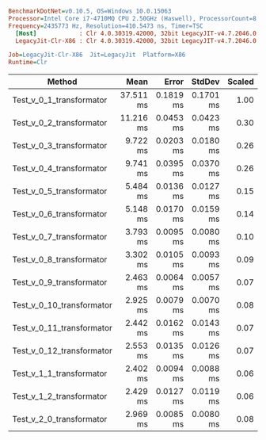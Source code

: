 ``` ini

BenchmarkDotNet=v0.10.5, OS=Windows 10.0.15063
Processor=Intel Core i7-4710MQ CPU 2.50GHz (Haswell), ProcessorCount=8
Frequency=2435773 Hz, Resolution=410.5473 ns, Timer=TSC
  [Host]            : Clr 4.0.30319.42000, 32bit LegacyJIT-v4.7.2046.0
  LegacyJit-Clr-X86 : Clr 4.0.30319.42000, 32bit LegacyJIT-v4.7.2046.0

Job=LegacyJit-Clr-X86  Jit=LegacyJit  Platform=X86  
Runtime=Clr  

```
 |                    Method |      Mean |     Error |    StdDev | Scaled |     Gen 0 | Allocated |
 |-------------------------- |----------:|----------:|----------:|-------:|----------:|----------:|
 |  Test_v_0_1_transformator | 37.511 ms | 0.1819 ms | 0.1701 ms |   1.00 | 4891.6667 |  16.31 MB |
 |  Test_v_0_2_transformator | 11.216 ms | 0.0453 ms | 0.0423 ms |   0.30 | 2409.3750 |   7.69 MB |
 |  Test_v_0_3_transformator |  9.722 ms | 0.0203 ms | 0.0180 ms |   0.26 | 1835.4167 |   5.91 MB |
 |  Test_v_0_4_transformator |  9.741 ms | 0.0395 ms | 0.0370 ms |   0.26 | 1818.7500 |   5.91 MB |
 |  Test_v_0_5_transformator |  5.484 ms | 0.0136 ms | 0.0127 ms |   0.15 | 1560.4167 |   4.88 MB |
 |  Test_v_0_6_transformator |  5.148 ms | 0.0170 ms | 0.0159 ms |   0.14 | 2018.7500 |   6.29 MB |
 |  Test_v_0_7_transformator |  3.793 ms | 0.0095 ms | 0.0080 ms |   0.10 | 1991.6667 |    6.1 MB |
 |  Test_v_0_8_transformator |  3.302 ms | 0.0105 ms | 0.0093 ms |   0.09 | 1401.8229 |   4.33 MB |
 |  Test_v_0_9_transformator |  2.463 ms | 0.0064 ms | 0.0057 ms |   0.07 | 1402.8646 |   4.33 MB |
 | Test_v_0_10_transformator |  2.925 ms | 0.0079 ms | 0.0070 ms |   0.08 | 1401.8229 |   4.33 MB |
 | Test_v_0_11_transformator |  2.442 ms | 0.0162 ms | 0.0143 ms |   0.07 | 1399.7396 |   4.33 MB |
 | Test_v_0_12_transformator |  2.553 ms | 0.0135 ms | 0.0126 ms |   0.07 | 1518.7500 |   4.69 MB |
 |  Test_v_1_1_transformator |  2.402 ms | 0.0094 ms | 0.0088 ms |   0.06 | 1401.8229 |   4.33 MB |
 |  Test_v_1_2_transformator |  2.429 ms | 0.0127 ms | 0.0119 ms |   0.06 | 1408.0729 |   4.33 MB |
 |  Test_v_2_0_transformator |  2.969 ms | 0.0085 ms | 0.0080 ms |   0.08 | 1402.8646 |   4.33 MB |
